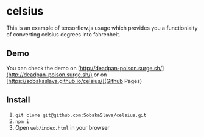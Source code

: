 # celsius
This is an example of tensorflow.js usage which provides you a functionlaity of converting celsius degrees into fahrenheit.

## Demo

You can check the demo on [http://deadpan-poison.surge.sh/](http://deadpan-poison.surge.sh/) or on [https://sobakaslava.github.io/celsius/](Github Pages)

## Install

1. ```git clone git@github.com:SobakaSlava/celsius.git```
2. ```npm i```
3. Open ```web/index.html``` in your browser
